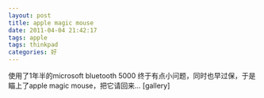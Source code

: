 ```yaml
---
layout: post
title: apple magic mouse
date: 2011-04-04 21:42:17
tags: apple
tags: thinkpad
categories: 好
---
```

使用了1年半的microsoft bluetooth 5000 终于有点小问题，同时也早过保，于是瞄上了apple magic mouse，把它请回来...
[gallery]
